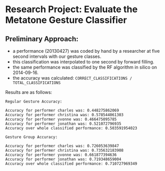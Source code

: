# Research Project: Evaluate the Metatone Gesture Classifier

## Preliminary Approach:

- a performance (20130427) was coded by hand by a researcher at five second intervals with our gesture classes. 
- this classification was interpolated to one second by forward filling.
- the same performance was classified by the RF algorithm in silico on 2014-09-16.
- the accuracy was calculated:  `CORRECT_CLASSIFICATIONS / TOTAL_CLASSIFICATIONS`

Results are as follows:

    Regular Gesture Accuracy:

    Accuracy for performer charles was: 0.448275862069
    Accuracy for performer christina was: 0.578544061303
    Accuracy for performer yvonne was: 0.466475095785
    Accuracy for performer jonathan was: 0.521072796935
    Accuracy over whole classified performance: 0.503591954023

    Gesture Group Accuracy: 

    Accuracy for performer charles was: 0.726053639847
    Accuracy for performer christina was: 0.735632183908
    Accuracy for performer yvonne was: 0.661877394636
    Accuracy for performer jonathan was: 0.719348659004
    Accuracy over whole classified performance: 0.710727969349

